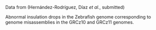 Data from (Hernández-Rodríguez, Díaz *et al.*, submitted)

Abnormal insulation drops in the Zebrafish genome corresponding to genome misassemblies in the GRCz10 and GRCz11 genomes.